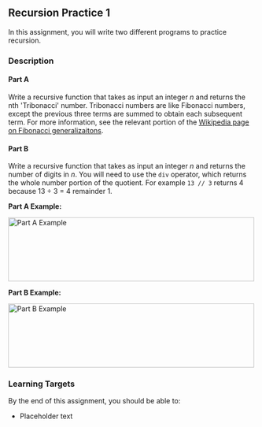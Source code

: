 ## Recursion Practice 1

In this assignment, you will write two different programs to practice recursion.

### Description

#### Part A

Write a recursive function that takes as input an integer _n_ and returns the nth 'Tribonacci' number. Tribonacci numbers are like Fibonacci numbers, except the previous three terms are summed to obtain each subsequent term. For more information, see the relevant portion of the [Wikipedia page on Fibonacci generalizaitons](https://en.wikipedia.org/wiki/Generalizations_of_Fibonacci_numbers#Tribonacci_numbers).

#### Part B

Write a recursive function that takes as input an integer _n_ and returns the number of digits in _n_. You will need to use the `div` operator, which returns the whole number portion of the quotient. For example `13 // 3` returns 4 because 13 ÷ 3 = 4 remainder 1.

**Part A Example:**

<img src="./" alt="Part A Example" width="500" height="130">

**Part B Example:**

<img src="./" alt="Part B Example" width="500" height="130">

### Learning Targets

By the end of this assignment, you should be able to:

- Placeholder text

